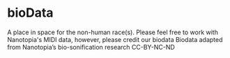 # bioData
A place in space for the non-human race(s).
Please feel free to work with Nanotopia's MIDI data, however, please credit our biodata
Biodata adapted from Nanotopia’s bio-sonification research CC-BY-NC-ND
